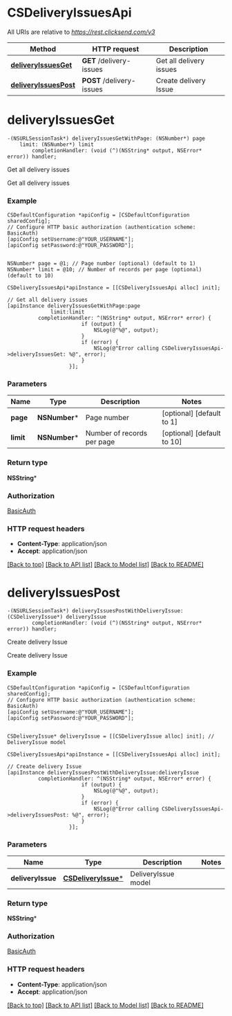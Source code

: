 # CSDeliveryIssuesApi

All URIs are relative to *https://rest.clicksend.com/v3*

Method | HTTP request | Description
------------- | ------------- | -------------
[**deliveryIssuesGet**](CSDeliveryIssuesApi.md#deliveryissuesget) | **GET** /delivery-issues | Get all delivery issues
[**deliveryIssuesPost**](CSDeliveryIssuesApi.md#deliveryissuespost) | **POST** /delivery-issues | Create delivery Issue


# **deliveryIssuesGet**
```objc
-(NSURLSessionTask*) deliveryIssuesGetWithPage: (NSNumber*) page
    limit: (NSNumber*) limit
        completionHandler: (void (^)(NSString* output, NSError* error)) handler;
```

Get all delivery issues

Get all delivery issues

### Example 
```objc
CSDefaultConfiguration *apiConfig = [CSDefaultConfiguration sharedConfig];
// Configure HTTP basic authorization (authentication scheme: BasicAuth)
[apiConfig setUsername:@"YOUR_USERNAME"];
[apiConfig setPassword:@"YOUR_PASSWORD"];


NSNumber* page = @1; // Page number (optional) (default to 1)
NSNumber* limit = @10; // Number of records per page (optional) (default to 10)

CSDeliveryIssuesApi*apiInstance = [[CSDeliveryIssuesApi alloc] init];

// Get all delivery issues
[apiInstance deliveryIssuesGetWithPage:page
              limit:limit
          completionHandler: ^(NSString* output, NSError* error) {
                        if (output) {
                            NSLog(@"%@", output);
                        }
                        if (error) {
                            NSLog(@"Error calling CSDeliveryIssuesApi->deliveryIssuesGet: %@", error);
                        }
                    }];
```

### Parameters

Name | Type | Description  | Notes
------------- | ------------- | ------------- | -------------
 **page** | **NSNumber***| Page number | [optional] [default to 1]
 **limit** | **NSNumber***| Number of records per page | [optional] [default to 10]

### Return type

**NSString***

### Authorization

[BasicAuth](../README.md#BasicAuth)

### HTTP request headers

 - **Content-Type**: application/json
 - **Accept**: application/json

[[Back to top]](#) [[Back to API list]](../README.md#documentation-for-api-endpoints) [[Back to Model list]](../README.md#documentation-for-models) [[Back to README]](../README.md)

# **deliveryIssuesPost**
```objc
-(NSURLSessionTask*) deliveryIssuesPostWithDeliveryIssue: (CSDeliveryIssue*) deliveryIssue
        completionHandler: (void (^)(NSString* output, NSError* error)) handler;
```

Create delivery Issue

Create delivery Issue

### Example 
```objc
CSDefaultConfiguration *apiConfig = [CSDefaultConfiguration sharedConfig];
// Configure HTTP basic authorization (authentication scheme: BasicAuth)
[apiConfig setUsername:@"YOUR_USERNAME"];
[apiConfig setPassword:@"YOUR_PASSWORD"];


CSDeliveryIssue* deliveryIssue = [[CSDeliveryIssue alloc] init]; // DeliveryIssue model

CSDeliveryIssuesApi*apiInstance = [[CSDeliveryIssuesApi alloc] init];

// Create delivery Issue
[apiInstance deliveryIssuesPostWithDeliveryIssue:deliveryIssue
          completionHandler: ^(NSString* output, NSError* error) {
                        if (output) {
                            NSLog(@"%@", output);
                        }
                        if (error) {
                            NSLog(@"Error calling CSDeliveryIssuesApi->deliveryIssuesPost: %@", error);
                        }
                    }];
```

### Parameters

Name | Type | Description  | Notes
------------- | ------------- | ------------- | -------------
 **deliveryIssue** | [**CSDeliveryIssue***](CSDeliveryIssue.md)| DeliveryIssue model | 

### Return type

**NSString***

### Authorization

[BasicAuth](../README.md#BasicAuth)

### HTTP request headers

 - **Content-Type**: application/json
 - **Accept**: application/json

[[Back to top]](#) [[Back to API list]](../README.md#documentation-for-api-endpoints) [[Back to Model list]](../README.md#documentation-for-models) [[Back to README]](../README.md)

